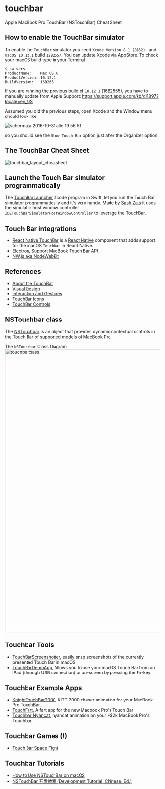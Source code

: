 # touchbar
Apple MacBook Pro TouchBar (NSTouchBar) Cheat Sheet

## How to enable the TouchBar simulator
To enable the `TouchBar` simulator you need `Xcode Version 8.1 (8B62) ` and `macOS 10.12.1` build `12B2657`. You can update Xcode via AppStore. To check your macOS build type in your Terminal

```
$ sw_vers
ProductName:	Mac OS X
ProductVersion:	10.12.1
BuildVersion:	16B265
```

If you are running the previous build of `10.12.1` (16B2555), you have to manually update from Apple Support: https://support.apple.com/kb/dl1897?locale=en_US

Assumed you did the previous steps, open Xcode and the Window menu should look like

![schermata 2016-10-31 alle 19 56 51](https://cloud.githubusercontent.com/assets/163333/19867500/5888c9ce-9fa4-11e6-9ad9-b490e8863341.jpg)

so you should see the `Show Touch Bar` option just after the Organizer option.

## The TouchBar Cheat Sheet
![touchbar_layout_cheatsheet](https://cloud.githubusercontent.com/assets/163333/19802765/82767df4-9d05-11e6-8a21-71359fac1afb.png)

## Launch the Touch Bar simulator programmatically
The [TouchBarLauncher](https://github.com/zats/TouchBarLauncher) Xcode program in Swift, let you run the Touch Bar simulator programmatically and it's very handy. Made by [Sash Zats](https://github.com/zats) it uses the simulator host window controller `IDETouchBarSimulatorHostWindowController` to leverage the TouchBar.

## Touch Bar integrations
- [React Native TouchBar](https://github.com/ptmt/react-native-touchbar) is a [React Native](https://github.com/facebook/react-native) component that adds support for the macOS `TouchBar` in React Native.
- [Electron](https://github.com/electron/electron/issues/7781), Support MacBook Touch Bar API
- [NW.js aka NodeWebKit](https://github.com/nwjs/nw.js/issues/5501)

## References
- [About the TouchBar]( https://developer.apple.com/library/content/documentation/UserExperience/Conceptual/OSXHIGuidelines/AbouttheTouchBar.html)
- [Visual Design](https://developer.apple.com/library/content/documentation/UserExperience/Conceptual/OSXHIGuidelines/VisualDesign.html#//apple_ref/doc/uid/20000957-CH106-SW1) 
- [Interaction and Gestures](https://developer.apple.com/library/content/documentation/UserExperience/Conceptual/OSXHIGuidelines/Interaction.html#//apple_ref/doc/uid/20000957-CH105-SW1)
- [TouchBar Icons](https://developer.apple.com/library/content/documentation/UserExperience/Conceptual/OSXHIGuidelines/Icons.html#//apple_ref/doc/uid/20000957-CH107-SW1)
- [TouchBar Controls](https://developer.apple.com/library/content/documentation/UserExperience/Conceptual/OSXHIGuidelines/ControlsandViews.html#//apple_ref/doc/uid/20000957-CH108-SW1)

## NSTouchbar class
The [NSTouchbar](https://developer.apple.com/reference/appkit/nstouchbar) is an object that provides dynamic contextual controls in the Touch Bar of supported models of MacBook Pro.

The `NSTouchbar` Class Diagram
<img width="922" alt="touchbarclass" src="https://cloud.githubusercontent.com/assets/163333/20582611/e61952ea-b1e2-11e6-87fa-3e04fd56e9f7.png">

## Touchbar Tools
- [TouchBarScreenshotter](https://github.com/steventroughtonsmith/TouchBarScreenshotter), easily snap screenshots of the currently presented Touch Bar in macOS
- [TouchBarDemoApp](https://github.com/bikkelbroeders/TouchBarDemoApp), Allows you to use your macOS Touch Bar from an iPad (through USB connection) or on-screen by pressing the Fn-key.

## Touchbar Example Apps
- [KnightTouchBar2000](https://github.com/AkdM/KnightTouchBar2000), KITT 2000 chaser animation for your MacBook Pro TouchBar.
- [TouchFart](https://github.com/hungtruong/TouchFart), A fart app for the new Macbook Pro's Touch Bar
- [Touchbar Nyancat](https://github.com/avatsaev/touchbar_nyancat), nyancat animation on your +$2k MacBook Pro's Touchbar

## Touchbar Games (!)
- [Touch Bar Space Fight](https://github.com/insidegui/TouchBarSpaceFight)

## Touchbar Tutorials
- [How to Use NSTouchBar on macOS](https://www.raywenderlich.com/147118/use-nstouchbar-macos)
- [NSTouchBar 开发教程 (Development Tutorial, Chinese, Ed.)](http://www.macdev.io/tutorial/NSTouchBar.html)


